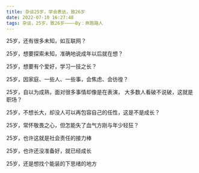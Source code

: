 ```yaml
---
title: 杂谈25岁，学会表达，致26岁
date: 2022-07-10 16:27:48
tags: 杂谈，25岁，致26岁————By：奔跑路人
---
```


25岁，还有很多未知，如互联网？

25岁，想要探索未知，准确地说成年以后就在想？

25岁，想要有个爱好，学习一技之长？



25岁，因家庭、一些人、一些事，会焦虑、会彷徨？

25岁，自以为成熟，面对很多事情却像是在表演， 大多数人看破不说破，这就是职场？



25岁，不想长大，却没人可以再包容自己的任性，这是不是成长？

25岁，常怀敬畏之心，但怎能失了血气方刚与年少轻狂？



25岁，也许这就是社会责任的接力棒

25岁，也许还没准备好，就已经成长

25岁，还是想找个能装的下思绪的地方
